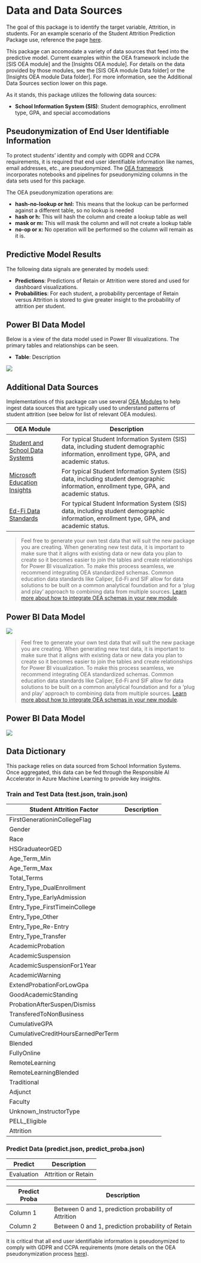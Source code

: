 # Data and Data Sources

The goal of this package is to identify the target variable, Attrition, in students. For an example scenario of the Student Attrition Prediction Package use, reference the page [here](https://learn.microsoft.com/en-us/azure/architecture/example-scenario/ai/student-attrition-prediction).

This package can accomodate a variety of data sources that feed into the predictive model. Current examples within the OEA framework include the [SIS OEA module] and the [Insights OEA module]. For details on the data provided by those modules, see the [SIS OEA module Data folder] or the [Insights OEA module Data folder]. For more information, see the Additional Data Sources section lower on this page.

As it stands, this package utilizes the following data sources:

* **School Information System (SIS)**: Student demographics, enrollment type, GPA, and special accomodations

## Pseudonymization of End User Identifiable Information

To protect students’ identity and comply with GDPR and CCPA requirements, it is required that end user identifiable information like names, email addresses, etc., are pseudonymized. The [OEA framework](https://github.com/microsoft/OpenEduAnalytics/tree/main/framework/synapse) incorporates notebooks and pipelines for pseudonymizing columns in the data sets used for this package.

The OEA pseudonymization operations are:

* **hash-no-lookup or hnl:** This means that the lookup can be performed against a different table, so no lookup is needed
* **hash or h:** This will hash the column and create a lookup table as well
* **mask or m:** This will mask the column and will not create a lookup table
* **no-op or x:** No operation will be performed so the column will remain as it is.

## Predictive Model Results

The following data signals are generated by models used:

* **Predictions**: Predictions of Retain or Attrition were stored and used for dashboard visualizations.
* **Probabilities**: For each student, a probability percentage of Retain versus Attrition is stored to give greater insight to the probability of attrition per student.

## Power BI Data Model

Below is a view of the data model used in Power BI visualizations. The primary tables and relationships can be seen.

* **Table**: Description

![](https://github.com/microsoft/OpenEduAnalytics/blob/main/packages/package_catalog/Predicting_Chronic_Absenteeism/docs/images/assets_for_test_data/pbi_data_model_for_test_data.png)

## Additional Data Sources

Implementations of this package can use several [OEA Modules](https://github.com/microsoft/OpenEduAnalytics/tree/main/modules) to help ingest data sources that are typically used to understand patterns of student attrition (see below for list of relevant OEA modules).  

| OEA Module | Description |
| --- | --- |
| [Student and School Data Systems](https://github.com/microsoft/OpenEduAnalytics/tree/main/modules/module_catalog/Student_and_School_Data_Systems/) | For typical Student Information System (SIS) data, including student demographic information, enrollment type, GPA, and academic status. |
| [Microsoft Education Insights](https://github.com/microsoft/OpenEduAnalytics/tree/main/modules/module_catalog/Microsoft_Education_Insights/) | For typical Student Information System (SIS) data, including student demographic information, enrollment type, GPA, and academic status. |
| [Ed-Fi Data Standards](https://github.com/microsoft/OpenEduAnalytics/tree/main/modules/module_catalog/Ed-Fi) | For typical Student Information System (SIS) data, including student demographic information, enrollment type, GPA, and academic status. |

> Feel free to generate your own test data that will suit the new package you are creating. When generating new test data, it is important to make sure that it aligns with existing data or new data you plan to create so it becomes easier to join the tables and create relationships for Power BI visualization. To make this process seamless, we recommend integrating OEA standardized schemas. Common education data standards like Caliper, Ed-Fi and SIF allow for data solutions to be built on a common analytical foundation and for a ‘plug and play’ approach to combining data from multiple sources.  [Learn more about how to integrate OEA schemas in your new module](https://github.com/microsoft/OpenEduAnalytics/tree/main/schemas).

## Power BI Data Model

![](https://github.com/microsoft/OpenEduAnalytics/tree/main/packages/package_catalog/Student_Attrition/powerbi/images/PBI_data_model.png)
> Feel free to generate your own test data that will suit the new package you are creating. When generating new test data, it is important to make sure that it aligns with existing data or new data you plan to create so it becomes easier to join the tables and create relationships for Power BI visualization. To make this process seamless, we recommend integrating OEA standardized schemas. Common education data standards like Caliper, Ed-Fi and SIF allow for data solutions to be built on a common analytical foundation and for a ‘plug and play’ approach to combining data from multiple sources.  [Learn more about how to integrate OEA schemas in your new module](https://github.com/microsoft/OpenEduAnalytics/tree/main/schemas).

## Power BI Data Model

![](https://github.com/microsoft/OpenEduAnalytics/tree/main/packages/package_catalog/Student_Attrition/powerbi/images/PBI_data_model.png)

## Data Dictionary

This package relies on data sourced from School Information Systems. Once aggregated, this data can be fed through the Responsible AI Accelerator in Azure Machine Learning to provide key insights.

### Train and Test Data (test.json, train.json)

| Student Attrition Factor | Description |
| --- | --- |
| FirstGenerationinCollegeFlag | |
| Gender | |
| Race | |
| HSGraduateorGED | |
| Age_Term_Min | |
| Age_Term_Max | |
| Total_Terms | |
| Entry_Type_DualEnrollment | |
| Entry_Type_EarlyAdmission | |
| Entry_Type_FirstTimeinCollege | |
| Entry_Type_Other | |
| Entry_Type_Re-Entry | |
| Entry_Type_Transfer | |
| AcademicProbation | |
| AcademicSuspension | |
| AcademicSuspensionFor1Year | |
| AcademicWarning | |
| ExtendProbationForLowGpa | |
| GoodAcademicStanding | |
| ProbationAfterSuspen/Dismiss | |
| TransferedToNonBusiness | |
| CumulativeGPA | |
| CumulativeCreditHoursEarnedPerTerm | |
| Blended | |
| FullyOnline | |
| RemoteLearning | |
| RemoteLearningBlended | |
| Traditional | |
| Adjunct | |
| Faculty | |
| Unknown_InstructorType | |
| PELL_Eligible | |
| Attrition | |

### Predict Data (predict.json, predict_proba.json)

| Predict | Description |
| --- | --- |
| Evaluation | Attrition or Retain |

| Predict Proba | Description |
| --- | --- |
| Column 1 | Between 0 and 1, prediction probability of Attrition |
| Column 2 | Between 0 and 1, prediction probability of Retain |

It is critical that all end user identifiable information is pseudonymized to comply with GDPR and CCPA requirements (more details on the OEA pseudonymization process [here](https://github.com/microsoft/OpenEduAnalytics/blob/main/packages/package_catalog/Predicting_Chronic_Absenteeism/data/README.md#pseudonymization-of-end-user-identifiable-information)).
